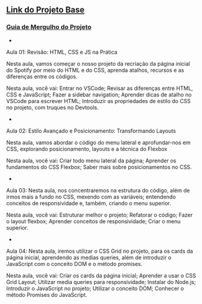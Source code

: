 ## [Link do Projeto Base](https://github.com/alura-cursos/spotify-imersao/tree/main)
### [Guia de Mergulho do Projeto](https://grupoalura.notion.site/Imers-o-Front-End-Guia-de-Mergulho-53f23a8a959e43608524e08b22c585b9)

-

Aula 01: Revisão: HTML, CSS e JS na Prática

Nesta aula, vamos começar o nosso projeto da recriação da página inicial do Spotify por meio do HTML e do CSS, aprenda atalhos, recursos e as diferenças entre os códigos.

Nesta aula, você vai:
Entrar no VSCode;
Revisar as diferenças entre HTML, CSS e JavaScript;
Fazer a sidebar navigation;
Aprender dicas de atalho no VSCode para escrever HTML;
Introduzir as propriedades de estilo do CSS no projeto, com truques no Devtools.

-

Aula 02: Estilo Avançado e Posicionamento: Transformando Layouts

Nesta aula, vamos abordar o código do menu lateral e aprofundar-nos em CSS, explorando posicionamento, layouts e a técnica do Flexbox

Nesta aula, você vai:
Criar todo menu lateral da página;
Aprender os fundamentos do CSS Flexbox;
Saber mais sobre posicionamentos no CSS.

-

Aula 03: Nesta aula, nos concentraremos na estrutura do código, além de irmos mais a fundo no CSS, mexendo com as variáveis; entendendo conceitos de responsividade e, também, criando o menu superior.

Nesta aula, você vai:
Estruturar melhor o projeto;
Refatorar o código;
Fazer o layout flexbox;
Aprender conceitos de responsividade;
Criar o menu superior.

-

Aula 04: Nesta aula, iremos utilizar o CSS Grid no projeto, para os cards da página inicial, aprendendo as medias queries, além de introduzir o JavaScript com o conceito DOM e o método promises.

Nesta aula, você vai:
Criar os cards da página inicial;
Aprender a usar o CSS Grid Layout;
Utilizar media queries para responsividade;
Instalar do Node.js;
Introduzir o JavaScript no projeto;
Utilizar o conceito DOM;
Conhecer o método Promises do JavaScript.
